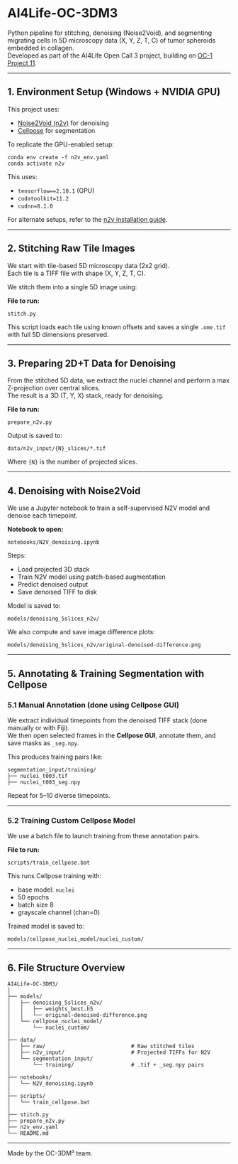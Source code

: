 # AI4Life-OC-3DM3

Python pipeline for stitching, denoising (Noise2Void), and segmenting migrating cells in 5D microscopy data (X, Y, Z, T, C) of tumor spheroids embedded in collagen.  
Developed as part of the AI4Life Open Call 3 project, building on [OC-1 Project 11](https://github.com/ai4life-opencalls/oc-1-project-11/tree/main).

---

## 1. Environment Setup (Windows + NVIDIA GPU)

This project uses:

- [Noise2Void (n2v)](https://github.com/juglab/n2v) for denoising  
- [Cellpose](https://github.com/MouseLand/cellpose) for segmentation

To replicate the GPU-enabled setup:

```
conda env create -f n2v_env.yaml
conda activate n2v
```

This uses:
- `tensorflow==2.10.1` (GPU)
- `cudatoolkit=11.2`
- `cudnn=8.1.0`

For alternate setups, refer to the [n2v installation guide](https://github.com/juglab/n2v#installation).

---

## 2. Stitching Raw Tile Images

We start with tile-based 5D microscopy data (2x2 grid).  
Each tile is a TIFF file with shape (X, Y, Z, T, C).

We stitch them into a single 5D image using:

**File to run:**  
```
stitch.py
```
This script loads each tile using known offsets and saves a single `.ome.tif` with full 5D dimensions preserved.

---

## 3. Preparing 2D+T Data for Denoising

From the stitched 5D data, we extract the nuclei channel and perform a max Z-projection over central slices.  
The result is a 3D (T, Y, X) stack, ready for denoising.

**File to run:**  
```
prepare_n2v.py
```
Output is saved to:

```
data/n2v_input/{N}_slices/*.tif
```
Where `{N}` is the number of projected slices.

---

## 4. Denoising with Noise2Void

We use a Jupyter notebook to train a self-supervised N2V model and denoise each timepoint.

**Notebook to open:**  
```
notebooks/N2V_denoising.ipynb
```
Steps:
- Load projected 3D stack
- Train N2V model using patch-based augmentation
- Predict denoised output
- Save denoised TIFF to disk

Model is saved to:

```
models/denoising_5slices_n2v/
```
We also compute and save image difference plots:

```
models/denoising_5slices_n2v/original-denoised-difference.png
```
---

## 5. Annotating & Training Segmentation with Cellpose

### 5.1 Manual Annotation (done using Cellpose GUI)

We extract individual timepoints from the denoised TIFF stack (done manually or with Fiji).  
We then open selected frames in the **Cellpose GUI**, annotate them, and save masks as `_seg.npy`.

This produces training pairs like:

```
segmentation_input/training/
├── nuclei_t003.tif
├── nuclei_t003_seg.npy
```
Repeat for 5–10 diverse timepoints.

---

### 5.2 Training Custom Cellpose Model

We use a batch file to launch training from these annotation pairs.

**File to run:**  
```
scripts/train_cellpose.bat
```
This runs Cellpose training with:
- base model: `nuclei`
- 50 epochs
- batch size 8
- grayscale channel (chan=0)

Trained model is saved to:

```
models/cellpose_nuclei_model/nuclei_custom/
```
---

## 6. File Structure Overview

```
AI4Life-OC-3DM3/
│
├── models/
│   ├── denoising_5slices_n2v/
│   │   ├── weights_best.h5
│   │   └── original-denoised-difference.png
│   └── cellpose_nuclei_model/
│       └── nuclei_custom/
│
├── data/
│   ├── raw/                           # Raw stitched tiles
│   ├── n2v_input/                     # Projected TIFFs for N2V
│   └── segmentation_input/
│       └── training/                  # .tif + _seg.npy pairs
│
├── notebooks/
│   └── N2V_denoising.ipynb
│
├── scripts/
│   └── train_cellpose.bat
│
├── stitch.py
├── prepare_n2v.py
├── n2v_env.yaml
└── README.md
```
---

Made by the OC-3DM³ team.
